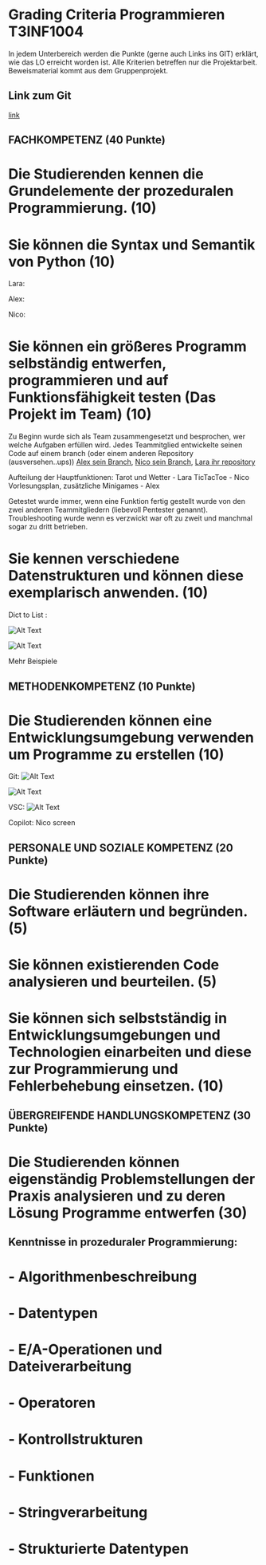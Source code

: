 <!-- https://github.com/skills/communicate-using-markdown -->


# Grading Criteria Programmieren T3INF1004
In jedem Unterbereich werden die Punkte (gerne auch Links ins GIT) erklärt, wie das LO erreicht worden ist.
Alle Kriterien betreffen nur die Projektarbeit. Beweismaterial kommt aus dem Gruppenprojekt.

## Link zum Git
[link](https://github.com/laraanastasia/Phylia)

## FACHKOMPETENZ (40 Punkte)

# Die Studierenden kennen die Grundelemente der prozeduralen Programmierung. (10)
<!-- Siehe Kenntnisse in prozeduraler Programmierung: zutreffendes wählen und beweisen-->

# Sie können die Syntax und Semantik von Python (10)
<!-- Eine Stelle aus ihrem Programmieren wählen auf die sie besonders stolz sind und begründen -->

Lara: 

Alex: 

Nico: 


# Sie können ein größeres Programm selbständig entwerfen, programmieren und auf Funktionsfähigkeit testen (Das Projekt im Team) (10)

Zu Beginn wurde sich als Team zusammengesetzt und besprochen, wer welche Aufgaben erfüllen wird. 
Jedes Teammitglied entwickelte seinen Code auf einem branch (oder einem anderen Repository (ausversehen..ups)) 
[Alex sein Branch](https://github.com/laraanastasia/Phylia/tree/alex), 
[Nico sein Branch](https://github.com/laraanastasia/Phylia/tree/realNico), 
[Lara ihr repository](https://github.com/laraanastasia/Phylia-temp)

Aufteilung der Hauptfunktionen: 
Tarot und Wetter - Lara
TicTacToe - Nico
Vorlesungsplan, zusätzliche Minigames - Alex

Getestet wurde immer, wenn eine Funktion fertig gestellt wurde von den zwei anderen Teammitgliedern (liebevoll Pentester genannt). Troubleshooting wurde wenn es verzwickt war  oft zu zweit und  manchmal sogar zu dritt betrieben. 


# Sie kennen verschiedene Datenstrukturen und können diese exemplarisch anwenden. (10)

Dict to List :

![Alt Text](/screenshots/dict.png)

![Alt Text](/screenshots/list.png)

Mehr Beispiele

## METHODENKOMPETENZ (10 Punkte)

# Die Studierenden können eine Entwicklungsumgebung verwenden um Programme zu erstellen (10)
<!-- Beweise anbringen für Nutzen folgender Tools (können links, screenshots und screnncasts sein) -->
Git: 
![Alt Text](/screenshots/git.png)

![Alt Text](/screenshots/gitlog.png)

VSC: 
![Alt Text](/screenshots/vsc.png)

Copilot:
Nico screen

## PERSONALE UND SOZIALE KOMPETENZ (20 Punkte)

# Die Studierenden können ihre Software erläutern und begründen. (5)
<!-- Jeder in der Gruppe: You have helped someone else and taught something to a fellow student (get a support message from one person) -->

# Sie können existierenden Code analysieren und beurteilen. (5)
<!-- Pro Gruppe:You have critiqued another group project. Link to your critique here (another wiki page on your git) and link the project in the critique, use these evaluation criteria to critique the other project. Make sure they get a top grade after making the suggested changes -->

# Sie können sich selbstständig in Entwicklungsumgebungen und Technologien einarbeiten und diese zur Programmierung und Fehlerbehebung einsetzen. (10)
<!-- Which technology did you learn outside of the teacher given input -->
<!-- Did you or your group get help from someone in the classroom (get a support message here from the person who helped you) -->



## ÜBERGREIFENDE HANDLUNGSKOMPETENZ (30 Punkte)

# Die Studierenden können eigenständig Problemstellungen der Praxis analysieren und zu deren Lösung Programme entwerfen (30)
<!-- Which parts of your project are you proud of and why (describe, analyse, link) -->
<!-- Where were the problems with your implementation, timeline, functionality, team management (describe, analyse, reflect from past to future, link if relevant) -->



## Kenntnisse in prozeduraler Programmierung:

# - Algorithmenbeschreibung

# - Datentypen

# - E/A-Operationen und Dateiverarbeitung

# - Operatoren

# - Kontrollstrukturen

# - Funktionen

# - Stringverarbeitung

# - Strukturierte Datentypen


